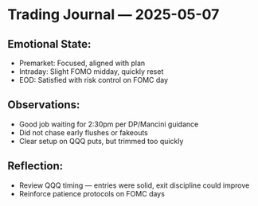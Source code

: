 # Trading Journal — 2025-05-07

## Emotional State:
- Premarket: Focused, aligned with plan
- Intraday: Slight FOMO midday, quickly reset
- EOD: Satisfied with risk control on FOMC day

## Observations:
- Good job waiting for 2:30pm per DP/Mancini guidance
- Did not chase early flushes or fakeouts
- Clear setup on QQQ puts, but trimmed too quickly

## Reflection:
- Review QQQ timing — entries were solid, exit discipline could improve
- Reinforce patience protocols on FOMC days
